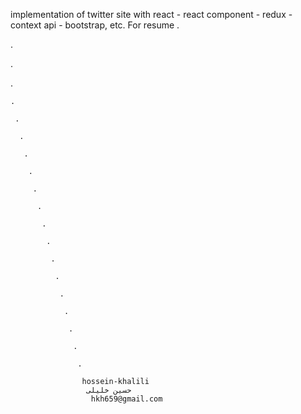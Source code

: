 implementation of twitter site with react - react component - redux - context api - bootstrap, etc. For resume 
.
 
 .
  
  .
   
   .
    
    .
     
     .
      
      .
       
       .
        
        .
         
         .
          
          .
           
           .
            
            .
             
             .
              
              .
               
               .
                
                .
                 
                 .
                  
                  .
                   
                   .
                    
                    hossein-khalili
                     حسین خلیلی
                      hkh659@gmail.com
